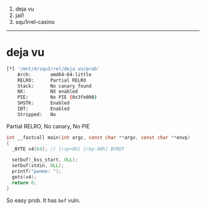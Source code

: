 
1. deja vu
2. jail!
3. squ1rrel-casino

--- 
# deja vu

```bash
[*] '/mnt/d/squ1rrel/deja vu/prob'
    Arch:       amd64-64-little
    RELRO:      Partial RELRO
    Stack:      No canary found
    NX:         NX enabled
    PIE:        No PIE (0x3fe000)
    SHSTK:      Enabled
    IBT:        Enabled
    Stripped:   No
```

Partial RELRO, No canary, No PIE

```C
int __fastcall main(int argc, const char **argv, const char **envp)
{
  _BYTE v4[64]; // [rsp+0h] [rbp-40h] BYREF

  setbuf(_bss_start, 0LL);
  setbuf(stdin, 0LL);
  printf("pwnme: ");
  gets(v4);
  return 0;
}
```

So easy prob. It has `bof` vuln. 